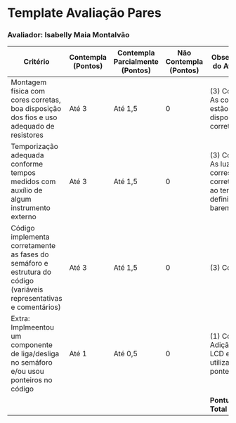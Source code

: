 # Template Avaliação Pares

### Avaliador: Isabelly Maia Montalvão

| Critério                                                                                                 | Contempla (Pontos) | Contempla Parcialmente (Pontos) | Não Contempla (Pontos) | Observações do Avaliador |
|---------------------------------------------------------------------------------------------------------|--------------------|----------------------------------|--------------------------|---------------------------|
| Montagem física com cores corretas, boa disposição dos fios e uso adequado de resistores                | Até 3              | Até 1,5                            | 0                        |      (3) Completa: As cores estão dispostas corretamente.                      |
| Temporização adequada conforme tempos medidos com auxílio de algum instrumento externo                  | Até 3              | Até 1,5                          | 0                        |            (3) Completa: As luzes correspondem corretamente ao tempo definido no barema.              |
| Código implementa corretamente as fases do semáforo e estrutura do código (variáveis representativas e comentários) | Até 3              | Até 1,5                          | 0                        |         (3) Completa      |
| Extra: Implmeentou um componente de liga/desliga no semáforo e/ou usou ponteiros no código | Até 1              |  Até 0,5                         | 0                        |             (1) Completa: Adição do LCD e utilização de ponteiros.              |
|  |                                                             |  | |**Pontuação Total**|

